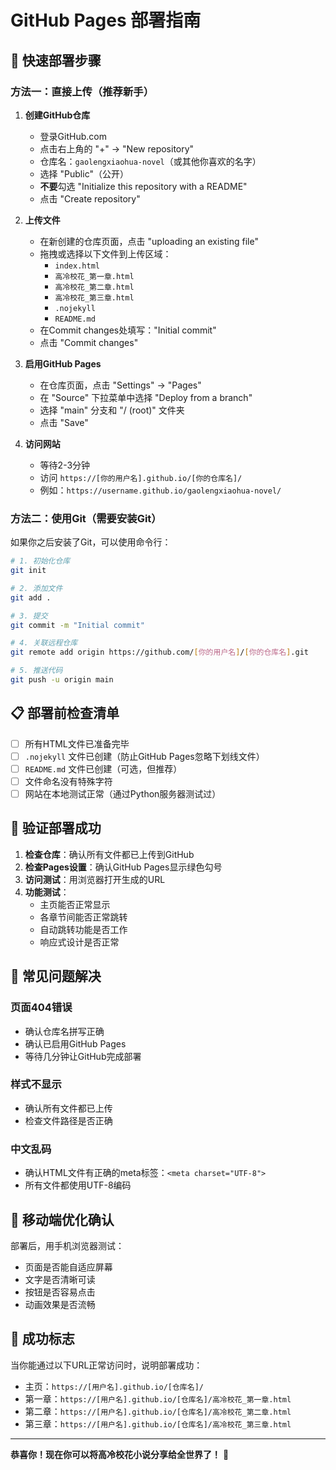 # GitHub Pages 部署指南

## 🚀 快速部署步骤

### 方法一：直接上传（推荐新手）

1. **创建GitHub仓库**
   - 登录GitHub.com
   - 点击右上角的 "+" → "New repository"
   - 仓库名：`gaolengxiaohua-novel`（或其他你喜欢的名字）
   - 选择 "Public"（公开）
   - **不要**勾选 "Initialize this repository with a README"
   - 点击 "Create repository"

2. **上传文件**
   - 在新创建的仓库页面，点击 "uploading an existing file"
   - 拖拽或选择以下文件到上传区域：
     - `index.html`
     - `高冷校花_第一章.html`
     - `高冷校花_第二章.html`
     - `高冷校花_第三章.html`
     - `.nojekyll`
     - `README.md`
   - 在Commit changes处填写："Initial commit"
   - 点击 "Commit changes"

3. **启用GitHub Pages**
   - 在仓库页面，点击 "Settings" → "Pages"
   - 在 "Source" 下拉菜单中选择 "Deploy from a branch"
   - 选择 "main" 分支和 "/ (root)" 文件夹
   - 点击 "Save"

4. **访问网站**
   - 等待2-3分钟
   - 访问 `https://[你的用户名].github.io/[你的仓库名]/`
   - 例如：`https://username.github.io/gaolengxiaohua-novel/`

### 方法二：使用Git（需要安装Git）

如果你之后安装了Git，可以使用命令行：

```bash
# 1. 初始化仓库
git init

# 2. 添加文件
git add .

# 3. 提交
git commit -m "Initial commit"

# 4. 关联远程仓库
git remote add origin https://github.com/[你的用户名]/[你的仓库名].git

# 5. 推送代码
git push -u origin main
```

## 📋 部署前检查清单

- [ ] 所有HTML文件已准备完毕
- [ ] `.nojekyll` 文件已创建（防止GitHub Pages忽略下划线文件）
- [ ] `README.md` 文件已创建（可选，但推荐）
- [ ] 文件命名没有特殊字符
- [ ] 网站在本地测试正常（通过Python服务器测试过）

## 🎯 验证部署成功

1. **检查仓库**：确认所有文件都已上传到GitHub
2. **检查Pages设置**：确认GitHub Pages显示绿色勾号
3. **访问测试**：用浏览器打开生成的URL
4. **功能测试**：
   - 主页能否正常显示
   - 各章节间能否正常跳转
   - 自动跳转功能是否工作
   - 响应式设计是否正常

## 🔧 常见问题解决

### 页面404错误
- 确认仓库名拼写正确
- 确认已启用GitHub Pages
- 等待几分钟让GitHub完成部署

### 样式不显示
- 确认所有文件都已上传
- 检查文件路径是否正确

### 中文乱码
- 确认HTML文件有正确的meta标签：`<meta charset="UTF-8">`
- 所有文件都使用UTF-8编码

## 📱 移动端优化确认

部署后，用手机浏览器测试：
- 页面是否能自适应屏幕
- 文字是否清晰可读
- 按钮是否容易点击
- 动画效果是否流畅

## 🎉 成功标志

当你能通过以下URL正常访问时，说明部署成功：
- 主页：`https://[用户名].github.io/[仓库名]/`
- 第一章：`https://[用户名].github.io/[仓库名]/高冷校花_第一章.html`
- 第二章：`https://[用户名].github.io/[仓库名]/高冷校花_第二章.html`
- 第三章：`https://[用户名].github.io/[仓库名]/高冷校花_第三章.html`

---

**恭喜你！现在你可以将高冷校花小说分享给全世界了！** 🌸